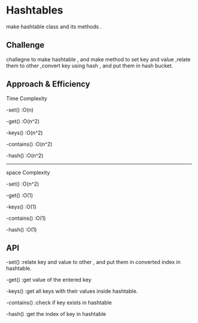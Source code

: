 # Hashtables
make hashtable class and its methods .
## Challenge
challegne to make hashtable , and make method to set key and value
,relate them to other ,convert key using hash , and put 
them in hash bucket.
## Approach & Efficiency
Time Complexity 

-set() :O(n)

-get() :O(n^2)

-keys() :O(n^2)

-contains() :O(n^2)

-hash() :O(n^2)
____
space Complexity

-set() :O(n^2)

-get() :O(1)

-keys() :O(1)

-contains() :O(1)

-hash() :O(1)
## API
-set() :relate key and value to other , and put them in converted 
index in hashtable.

-get() :get value of the entered key

-keys() :get all keys with their values inside hashtable.

-contains() :check if key exists in hashtable

-hash() :get the index of key in hashtable